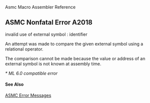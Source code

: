 Asmc Macro Assembler Reference

## ASMC Nonfatal Error A2018

invalid use of external symbol : identifier

An attempt was made to compare the given external symbol using a relational operator.

The comparison cannot be made because the value or address of an external symbol is not known at assembly time.

_* ML 6.0 compatible error_

#### See Also

[ASMC Error Messages](readme.md)
